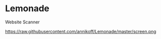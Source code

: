 Lemonade
========

Website Scanner

https://raw.githubusercontent.com/annikoff/Lemonade/master/screen.png